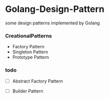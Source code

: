 # Golang-Design-Pattern
some design patterns implemented by Golang

### CreationalPatterns
- Factory Pattern
- Singleton Pattern
- Prototype Pattern

### todo
- [ ] Abstract Factory Pattern 
- [ ] Builder Pattern

